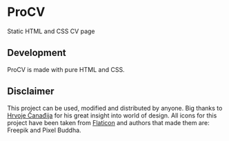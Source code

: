 # ProCV
Static HTML and CSS CV page

## Development
ProCV is made with pure HTML and CSS.

## Disclaimer
This project can be used, modified and distributed by anyone.
Big thanks to [Hrvoje Čanađija][] for his great insight into world of design.
All icons for this project have been taken from [Flaticon] and authors that made them are: Freepik and Pixel Buddha.

[Hrvoje Čanađija]: https://hr.linkedin.com/in/hrvoje-%C4%8Dana%C4%91ija-724bb651
[Flaticon]: https://www.flaticon.com/
